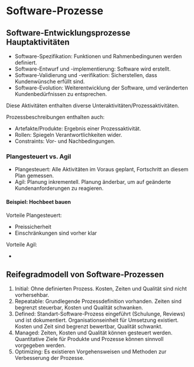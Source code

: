 # Software-Prozesse

## Software-Entwicklungsprozesse Hauptaktivitäten

- Software-Spezifikation: Funktionen und Rahmenbedingunen werden definiert.
- Software-Entwurf und -implementierung: Software wird erstellt.
- Software-Validierung und -verifikation: Sicherstellen, dass Kundenwünsche erfüllt sind.
- Software-Evolution: Weiterentwicklung der Software, umd veränderten Kundenbedürfnissen zu entsprechen.

Diese Aktivitäten enthalten diverse Unteraktivitäten/Prozessaktivitäten.

Prozessbeschreibungen enthalten auch:

- Artefakte/Produkte: Ergebnis einer Prozessaktivität.
- Rollen: Spiegeln Verantwortlichkeiten wider.
- Constraints: Vor- und Nachbedingungen.

### Plangesteuert vs. Agil

- Plangesteuert: Alle Aktivitäten im Voraus geplant, Fortschritt an diesem Plan gemessen.
- Agil: Planung inkrementell. Planung änderbar, um auf geänderte Kundenanforderungen zu reagieren.

#### Beispiel: Hochbeet bauen

Vorteile Plangesteuert:

- Preissicherheit
- Einschränkungen sind vorher klar

Vorteile Agil:

- 

## Reifegradmodell von Software-Prozessen

1. Initial: Ohne definierten Prozess. Kosten, Zeiten und Qualität sind nicht vorhersehbar.
2. Repeatable: Grundlegende Prozessdefinition vorhanden. Zeiten sind begrenzt steuerbar, Kosten und Qualität schwanken.
3. Defined: Standart-Software-Prozess eingeführt (Schulunge, Reviews) und ist dokumentiert. Organisationseinheit für Umsetzung existiert. Kosten und Zeit sind begrenzt bewertbar, Qualität schwankt.
4. Managed: Zeiten, Kosten und Qualität können gesteuert werden. Quantitative Ziele für Produkte und Prozesse können sinnvoll vorgegeben werden.
5. Optimizing: Es existieren Vorgehensweisen und Methoden zur Verbesserung der Prozesse.

